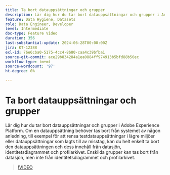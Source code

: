 ```yaml
---
title: Ta bort datauppsättningar och grupper
description: Lär dig hur du tar bort datauppsättningar och grupper i Adobe Experience Platform (AEP).
feature: Data Hygiene, Datasets
role: Data Engineer, Developer
level: Intermediate
doc-type: Feature Video
duration: 356
last-substantial-update: 2024-06-28T00:00:00Z
jira: KT-12388
exl-id: 76e6cba0-5175-4cc4-8b80-caa4c39bfba1
source-git-commit: ace29b834284a1ea0884ff974913b5bfd88b50ec
workflow-type: tm+mt
source-wordcount: '97'
ht-degree: 0%

---
```


# Ta bort datauppsättningar och grupper

Lär dig hur du tar bort datauppsättningar och grupper i Adobe Experience Platform. Om en datauppsättning behöver tas bort från systemet av någon anledning, till exempel för att rensa testdatauppsättningar i lägre miljöer eller datauppsättningar som lagts till av misstag, kan du helt enkelt ta bort den datauppsättningen och dess innehåll från datasjön, identitetsdiagrammet och profilarkivet. Enskilda grupper kan tas bort från datasjön, men inte från identitetsdiagrammet och profilarkivet.

>[!VIDEO](https://video.tv.adobe.com/v/3429790/?learn=on)

